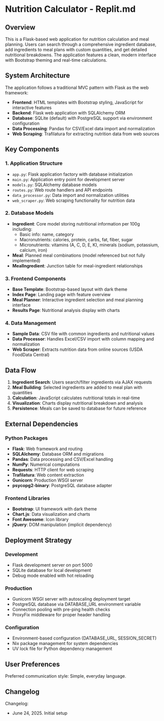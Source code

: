 # Nutrition Calculator - Replit.md

## Overview

This is a Flask-based web application for nutrition calculation and meal planning. Users can search through a comprehensive ingredient database, add ingredients to meal plans with custom quantities, and get detailed nutritional breakdowns. The application features a clean, modern interface with Bootstrap theming and real-time calculations.

## System Architecture

The application follows a traditional MVC pattern with Flask as the web framework:

- **Frontend**: HTML templates with Bootstrap styling, JavaScript for interactive features
- **Backend**: Flask web application with SQLAlchemy ORM
- **Database**: SQLite (default) with PostgreSQL support via environment configuration
- **Data Processing**: Pandas for CSV/Excel data import and normalization
- **Web Scraping**: Trafilatura for extracting nutrition data from web sources

## Key Components

### 1. Application Structure
- `app.py`: Flask application factory with database initialization
- `main.py`: Application entry point for development server
- `models.py`: SQLAlchemy database models
- `routes.py`: Web route handlers and API endpoints
- `data_processor.py`: Data import and normalization utilities
- `web_scraper.py`: Web scraping functionality for nutrition data

### 2. Database Models
- **Ingredient**: Core model storing nutritional information per 100g including:
  - Basic info: name, category
  - Macronutrients: calories, protein, carbs, fat, fiber, sugar
  - Micronutrients: vitamins (A, C, D, E, K), minerals (sodium, potassium, calcium, iron)
- **Meal**: Planned meal combinations (model referenced but not fully implemented)
- **MealIngredient**: Junction table for meal-ingredient relationships

### 3. Frontend Components
- **Base Template**: Bootstrap-based layout with dark theme
- **Index Page**: Landing page with feature overview
- **Meal Planner**: Interactive ingredient selection and meal planning interface
- **Results Page**: Nutritional analysis display with charts

### 4. Data Management
- **Sample Data**: CSV file with common ingredients and nutritional values
- **Data Processor**: Handles Excel/CSV import with column mapping and normalization
- **Web Scraper**: Extracts nutrition data from online sources (USDA FoodData Central)

## Data Flow

1. **Ingredient Search**: Users search/filter ingredients via AJAX requests
2. **Meal Building**: Selected ingredients are added to meal plan with quantities
3. **Calculation**: JavaScript calculates nutritional totals in real-time
4. **Visualization**: Charts display nutritional breakdown and analysis
5. **Persistence**: Meals can be saved to database for future reference

## External Dependencies

### Python Packages
- **Flask**: Web framework and routing
- **SQLAlchemy**: Database ORM and migrations
- **Pandas**: Data processing and CSV/Excel handling
- **NumPy**: Numerical computations
- **Requests**: HTTP client for web scraping
- **Trafilatura**: Web content extraction
- **Gunicorn**: Production WSGI server
- **psycopg2-binary**: PostgreSQL database adapter

### Frontend Libraries
- **Bootstrap**: UI framework with dark theme
- **Chart.js**: Data visualization and charts
- **Font Awesome**: Icon library
- **jQuery**: DOM manipulation (implicit dependency)

## Deployment Strategy

### Development
- Flask development server on port 5000
- SQLite database for local development
- Debug mode enabled with hot reloading

### Production
- Gunicorn WSGI server with autoscaling deployment target
- PostgreSQL database via DATABASE_URL environment variable
- Connection pooling with pre-ping health checks
- ProxyFix middleware for proper header handling

### Configuration
- Environment-based configuration (DATABASE_URL, SESSION_SECRET)
- Nix package management for system dependencies
- UV lock file for Python dependency management

## User Preferences

Preferred communication style: Simple, everyday language.

## Changelog

Changelog:
- June 24, 2025. Initial setup